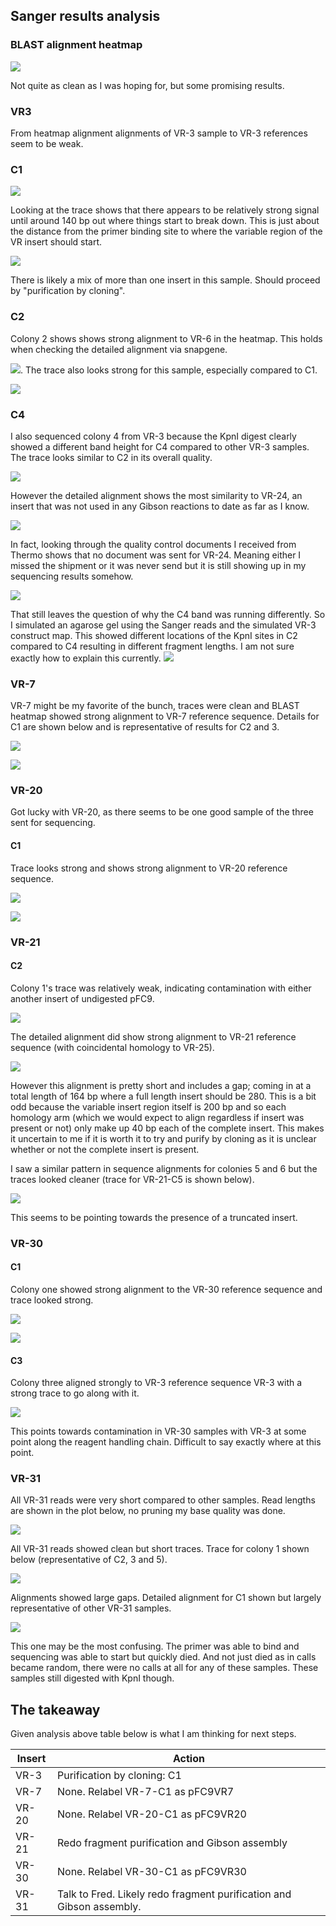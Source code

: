 ## Sanger results analysis

### BLAST alignment heatmap

![](images/plots/sanger-alignments/2021-10-22_728913_132804_data-complete_inserts-heatmap.png)

Not quite as clean as I was hoping for, but some promising results.

### VR3

From heatmap alignment alignments of VR-3 sample to VR-3 references
seem to be weak.

### C1

![](images/traces/10-22-21/VR-3-C1-trace.png)

Looking at the trace shows that there appears to be relatively 
strong signal until around 140 bp out where things start to break down.
This is just about the distance from the primer binding site to
where the variable region of the VR insert should start.

![](images/maps/T7_init_VR-1-Map-pFC9_t7_primer_1.png)

There is likely a mix of more than one insert in this sample. Should
proceed by "purification by cloning".

### C2

Colony 2 shows shows strong alignment to VR-6 in the heatmap. This holds
when checking the detailed alignment via snapgene.

![](images/snapgene-alignments/VR3-C2_pFC9_t7_primer_1__2021-10-23_B03-Map-align-VR.png). The trace
also looks strong for this sample, especially compared to C1.

![](images/traces/10-22-21/VR-3-C2-trace.png)

### C4

I also sequenced colony 4 from VR-3 because the KpnI digest clearly
showed a different band height for C4 compared to other VR-3 samples. The trace looks similar to C2 in its overall quality.

![](images/traces/10-22-21/VR-3-C4-trace.png)

However the detailed alignment shows the most similarity to VR-24, an
insert that was not used in any Gibson reactions to date as far as
I know.

![](images/snapgene-alignments/VR3-C4_pFC9_t7_primer_1__2021-10-23_C03-Map-VR-align.png)

In fact, looking through the quality control documents I received from
Thermo shows that no document was sent for VR-24. Meaning either I missed
the shipment or it was never send but it is still showing up in my
sequencing results somehow.

![](images/traces/10-22-21/no-24.png)


That still leaves the question of why the C4 band was running differently. So I simulated an agarose gel using the Sanger reads and
the simulated VR-3 construct map. This showed different locations
of the KpnI sites in C2 compared to C4 resulting in different fragment
lengths. I am not sure exactly how to explain this currently.
![](images/assorted/VR-3-KpnI-simulated-gel.png)

### VR-7

VR-7 might be my favorite of the bunch, traces were clean and BLAST heatmap
showed strong alignment to VR-7 reference sequence. Details for C1 are
shown below and is representative of results for C2 and 3.

![](images/snapgene-alignments/VR7-C1_pFC9_t7_primer_1__2021-10-23_D03-Map-VR-align.png)

![](images/traces/10-22-21/VR-7-C1-trace.png)

### VR-20

Got lucky with VR-20, as there seems to be one good
sample of the three sent for sequencing.

#### C1

Trace looks strong and shows strong alignment to VR-20
reference sequence.

![](images/traces/10-22-21/VR-20-C1-trace.png)

![](images/snapgene-alignments/VR20-C1_pFC9_t7_primer_1__2021-10-23_G03-Map-align-VR.png)

### VR-21

#### C2

Colony 1's trace was relatively weak, indicating contamination with either another insert of undigested pFC9. 

![](images/traces/10-22-21/VR-21-C2-trace.png)

The detailed alignment did show strong alignment to VR-21
reference sequence (with coincidental homology to VR-25).

![](images/snapgene-alignments/VR21-C2_pFC9_t7_primer_1__2021-10-23_C04-Map-VR-align.png)

However this alignment is pretty short and includes a
gap; coming in at a total length of 164 bp where a full
length insert should be 280. This is a bit odd because
the variable insert region itself is 200 bp and so
each homology arm (which we would expect to align regardless if insert was present or not) only make up
40 bp each of the complete insert. This makes it uncertain to me if it is worth it to try and purify by
cloning as it is unclear whether or not the complete insert is present. 

I saw a similar pattern in sequence alignments for colonies 5 and 6 but the traces looked cleaner (trace for VR-21-C5 is shown below).


![](images/traces/10-22-21/VR-21-C5-trace.png)

This seems to be pointing towards the presence of a
truncated insert.

### VR-30

#### C1

Colony one showed strong alignment to the VR-30 reference
sequence and trace looked strong.

![](images/snapgene-alignments/VR30-C1_pFC9_t7_primer_1__2021-10-23_F04-Map-VR-align.png)

![](images/traces/10-22-21/VR-30-C1-trace.png)

#### C3

Colony three aligned strongly to VR-3 reference
sequence VR-3 with a strong trace to go along with it.

![](images/traces/10-22-21/VR-30-C3-trace.png)

This points towards contamination in VR-30 samples with
VR-3 at some point along the reagent handling chain. Difficult to say exactly where at this point.

### VR-31

All VR-31 reads were very short compared to other samples. Read lengths are shown in the plot below, no pruning my base quality was done.

![](images/plots/sanger-alignments/2021-10-22_728913_132804_data-read-lengths.png)

All VR-31 reads showed clean but short traces. Trace for
colony 1 shown below (representative of C2, 3 and 5).

![](images/traces/10-22-21/VR-31-C1-trace.png)

Alignments showed large gaps. Detailed alignment for C1 
shown but largely representative of other VR-31 samples.

![](images/snapgene-alignments/VR31-C1_pFC9_t7_primer_1__2021-10-23_G01-Map-VR-align.png)

This one may be the most confusing. The primer was able
to bind and sequencing was able to start but quickly died. And not just died as in calls became random, there
were no calls at all for any of these samples. These samples
still digested with KpnI though.

## The takeaway

Given analysis above table below is what I am thinking
for next steps.

| Insert | Action                                                               |
| ------ | -------------------------------------------------------------------- |
| VR-3   | Purification by cloning: C1                                          |
| VR-7   | None. Relabel VR-7-C1 as pFC9VR7                                     |
| VR-20  | None. Relabel VR-20-C1 as pFC9VR20                                   |
| VR-21  | Redo fragment purification and Gibson assembly                       |
| VR-30  | None. Relabel VR-30-C1 as pFC9VR30                                   |
| VR-31  | Talk to Fred. Likely redo fragment purification and Gibson assembly. |
